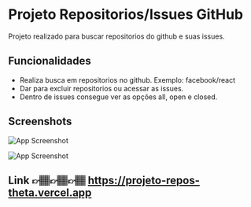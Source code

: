 
# Projeto Repositorios/Issues GitHub

Projeto realizado para buscar repositorios do github e suas issues.


## Funcionalidades

- Realiza busca em repositorios no github. Exemplo: facebook/react
- Dar para excluir repositorios ou acessar as issues.
- Dentro de issues consegue ver as opções all, open e closed.


## Screenshots

![App Screenshot](https://i.postimg.cc/rwKV1hSW/imagem-2023-04-07-233020875.png)

![App Screenshot](https://i.postimg.cc/m26RgQ0r/imagem-2023-04-07-233028556.png)


## Link 👉🏽👉🏽👉🏽   https://projeto-repos-theta.vercel.app
